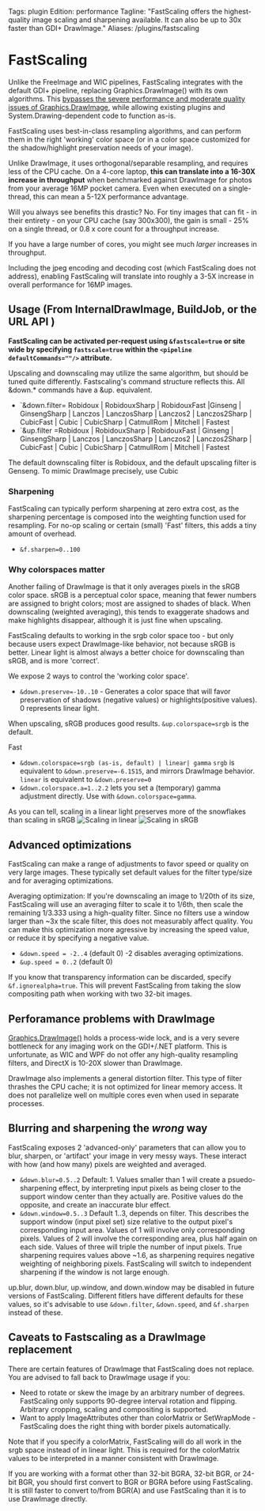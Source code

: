 Tags: plugin
Edition: performance
Tagline: "FastScaling offers the highest-quality image scaling and sharpening available. It can also be up to 30x faster than GDI+ DrawImage."
Aliases: /plugins/fastscaling



# FastScaling 

Unlike the FreeImage and WIC pipelines, FastScaling integrates with the default GDI+ pipeline, replacing Graphics.DrawImage() with its own algorithms. 
This [bypasses the severe performance and moderate quality issues of Graphics.DrawImage](#drawimage), while allowing existing plugins and System.Drawing-dependent code to function as-is.
 

FastScaling uses best-in-class resampling algorithms, and can perform them in the right 'working' color space (or in a color space customized for the shadow/highlight preservation needs of your image).

Unlike DrawImage, it uses orthogonal/separable resampling, and requires less of the CPU cache. On a 4-core laptop, **this can translate into a 16-30X increase in throughput** when benchmarked against DrawImage for photos from your average 16MP pocket camera. Even when executed on a single-thread, this can mean a 5-12X performance advantage.

Will you always see benefits this drastic? No. For tiny images that can fit - in their entirety - on your CPU cache (say 300x300), the gain is small - 25% on a single thread, or 0.8 x core count for a throughput increase.

If you have a large number of cores, you might see much *larger* increases in throughput.

Including the jpeg encoding and decoding cost (which FastScaling does not address), enabling FastScaling will translate into roughly a 3-5X increase in overall performance for 16MP images.
  

## Usage (From InternalDrawImage, BuildJob, or the URL API )

**FastScaling can be activated per-request using `&fastscale=true` or site wide by specifying `fastscale=true` within the `<pipeline defaultCommands=""/>` attribute.**

Upscaling and downscaling may utilize the same algorithm, but should be tuned quite differently. Fastscaling's command structure reflects this. All &down.* commands have a &up. equivalent. 

* `&down.filter= Robidoux | RobidouxSharp | RobidouxFast |Ginseng | GinsengSharp | Lanczos | LanczosSharp | Lanczos2 | Lanczos2Sharp | CubicFast | Cubic | CubicSharp | CatmullRom | Mitchell | Fastest
* `&up.filter   =Robidoux | RobidouxSharp | RobidouxFast | Ginseng | GinsengSharp | Lanczos | LanczosSharp | Lanczos2 | Lanczos2Sharp | CubicFast | Cubic | CubicSharp | CatmullRom | Mitchell | Fastest

The default downscaling filter is Robidoux, and the default upscaling filter is Genseng. To mimic DrawImage precisely, use Cubic

### Sharpening

FastScaling can typically perform sharpening at zero extra cost, as the sharpening percentage is composed into the weighting function used for resampling.
 For no-op scaling or certain (small) 'Fast' filters, this adds a tiny amount of overhead. 

* `&f.sharpen=0..100`

### Why colorspaces matter

Another failing of DrawImage is that it only averages pixels in the sRGB color space. sRGB is a perceptual color space, meaning that fewer numbers are assigned to bright colors; most are assigned to shades of black. When downscaling (weighted averaging), this tends to exaggerate shadows and make highlights disappear, although it is just fine when upscaling.

FastScaling defaults to working in the srgb color space too - but only because users expect DrawImage-like behavior, not because sRGB is better. Linear light is almost always a better choice for downscaling than sRGB, and is more 'correct'.

We expose 2 ways to control the 'working color space'.

* `&down.preserve=-10..10`  - Generates a color space that will favor preservation of shadows (negative values) or highlights(positive values). 0 represents linear light.

When upscaling, sRGB produces good results. `&up.colorspace=srgb` is the default.

Fast

* `&down.colorspace=srgb (as-is, default) | linear| gamma`  `srgb` is equivalent to `&down.preserve=-6.1515`, and mirrors DrawImage behavior. `linear` is equivalent to `&down.preserve=0`
* `&down.colorspace.a=1..2.2` lets you set a (temporary) gamma adjustment directly. Use with `&down.colorspace=gamma`.

As you can tell, scaling in a linear light preserves more of the snowflakes than scaling in sRGB
![Scaling in linear](https://s3.amazonaws.com/resizer-web/pluginexamples/snowing_300_linear.jpg)
![Scaling in sRGB](https://s3.amazonaws.com/resizer-web/pluginexamples/snowing_300_srgb.jpg)


## Advanced optimizations

FastScaling can make a range of adjustments to favor speed or quality on very large images. These typically set default values for the filter type/size and for averaging optimizations. 

Averaging optimization: If you're downscaling an image to 1/20th of its size, FastScaling will use an averaging filter to scale it to 1/6th, then scale the remaining 1/3.333 using a high-quality filter. Since no filters use a window larger than ~3x the scale filter, this does not measurably affect quality. 
You can make this optimization more agressive by increasing the speed value, or reduce it by specifying a negative value. 

* `&down.speed = -2..4` (default 0)  -2 disables averaging optimizations. 
* `&up.speed = 0..2` (default 0)

If you know that transparency information can be discarded, specify `&f.ignorealpha=true`. This will prevent FastScaling from taking the slow compositing path when working with two 32-bit images.

<a name="drawimage"></a>

## Perforamance problems with DrawImage

[Graphics.DrawImage()](https://msdn.microsoft.com/en-us/library/system.drawing.graphics.drawimage%28v=vs.110%29.aspx) holds a process-wide lock, and is a very severe bottleneck for any imaging work on the GDI+/.NET platform. 
This is unfortunate, as WIC and WPF do not offer any high-quality resampling filters, and DirectX is 10-20X slower than DrawImage. 

DrawImage also implements a general distortion filter. This type of filter thrashes the CPU cache; it is not optimized for linear memory access. It does not parallelize well on multiple cores even when used in separate processes.


## Blurring and sharpening the *wrong* way

FastScaling exposes 2 'advanced-only' parameters that can allow you to blur, sharpen, or 'artifact' your image in very messy ways. These interact with how (and how many) pixels are weighted and averaged. 

* `&down.blur=0.5..2` Default: 1. Values smaller than 1 will create a psuedo-sharpening effect, by interpreting input pixels as being closer to the support window center than they actually are. Positive values do the opposite, and create an inaccurate blur effect.
* `&down.window=0.5..3` Default 1..3, depends on filter. This describes the support window (input pixel set) size relative to the output pixel's corresponding input area. Values of 1 will involve only corresponding pixels. Values of 2 will involve the corresponding area, plus half again on each side. Values of three will triple the number of input pixels. True sharpening requires values above ~1.6, as sharpening requires negative weighting of neighboring pixels. FastScaling will switch to independent sharpening if the window is not large enough. 

up.blur, down.blur, up.window, and down.window may be disabled in future versions of FastScaling. Different fitlers have different defaults for these values, so it's advisable to use `&down.filter`, `&down.speed`, and `&f.sharpen` instead of these.  



## Caveats to Fastscaling as a DrawImage replacement

There are certain features of DrawImage that FastScaling does not replace. You are advised to fall back to DrawImage usage if you:
* Need to rotate or skew the image by an arbitrary number of degrees. FastScaling only supports 90-degree interval rotation and flipping. Arbitrary cropping, scaling and compositing is supported.
* Want to apply ImageAttributes other than colorMatrix or SetWrapMode - FastScaling does the right thing with border pixels automatically.

Note that if you specify a colorMatrix, FastScaling will do all work in the srgb space instead of in linear light. This is required for the colorMatrix values to be interpreted in a manner consistent with DrawImage.

If you are working with a format other than 32-bit BGRA, 32-bit BGR, or 24-bit BGR, you should first convert to BGR or BGRA before using FastScaling. It is still faster to convert to/from BGR(A) and use FastScaling than it is to use DrawImage directly.




